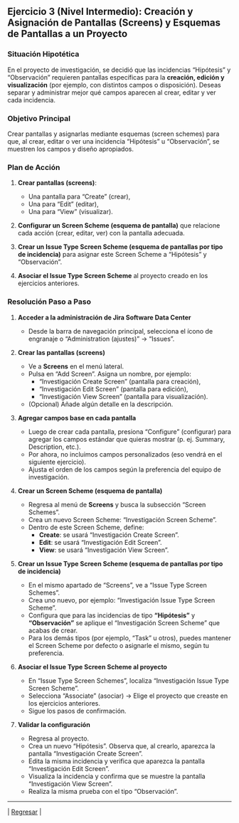 ## **Ejercicio 3 (Nivel Intermedio): Creación y Asignación de Pantallas (Screens) y Esquemas de Pantallas a un Proyecto**

### **Situación Hipotética**

En el proyecto de investigación, se decidió que las incidencias “Hipótesis” y “Observación” requieren pantallas específicas para la **creación, edición y visualización** (por ejemplo, con distintos campos o disposición). Deseas separar y administrar mejor qué campos aparecen al crear, editar y ver cada incidencia.

### **Objetivo Principal**

Crear pantallas y asignarlas mediante esquemas (screen schemes) para que, al crear, editar o ver una incidencia “Hipótesis” u “Observación”, se muestren los campos y diseño apropiados.

### **Plan de Acción**

1. **Crear pantallas (screens)**:

   * Una pantalla para “Create” (crear),  
   * Una para “Edit” (editar),  
   * Una para “View” (visualizar).  
2. **Configurar un Screen Scheme (esquema de pantalla)** que relacione cada acción (crear, editar, ver) con la pantalla adecuada.

3. **Crear un Issue Type Screen Scheme (esquema de pantallas por tipo de incidencia)** para asignar este Screen Scheme a “Hipótesis” y “Observación”.

4. **Asociar el Issue Type Screen Scheme** al proyecto creado en los ejercicios anteriores.

### **Resolución Paso a Paso**

1. **Acceder a la administración de Jira Software Data Center**

   * Desde la barra de navegación principal, selecciona el ícono de engranaje o “Administration (ajustes)” → “Issues”.  
2. **Crear las pantallas (screens)**

   * Ve a **Screens** en el menú lateral.  
   * Pulsa en “Add Screen”. Asigna un nombre, por ejemplo:  
     * “Investigación Create Screen” (pantalla para creación),  
     * “Investigación Edit Screen” (pantalla para edición),  
     * “Investigación View Screen” (pantalla para visualización).  
   * (Opcional) Añade algún detalle en la descripción.  
3. **Agregar campos base en cada pantalla**

   * Luego de crear cada pantalla, presiona “Configure” (configurar) para agregar los campos estándar que quieras mostrar (p. ej. Summary, Description, etc.).  
   * Por ahora, no incluimos campos personalizados (eso vendrá en el siguiente ejercicio).  
   * Ajusta el orden de los campos según la preferencia del equipo de investigación.  
4. **Crear un Screen Scheme (esquema de pantalla)**

   * Regresa al menú de **Screens** y busca la subsección “Screen Schemes”.  
   * Crea un nuevo Screen Scheme: “Investigación Screen Scheme”.  
   * Dentro de este Screen Scheme, define:  
     * **Create**: se usará “Investigación Create Screen”.  
     * **Edit**: se usará “Investigación Edit Screen”.  
     * **View**: se usará “Investigación View Screen”.  
5. **Crear un Issue Type Screen Scheme (esquema de pantallas por tipo de incidencia)**

   * En el mismo apartado de “Screens”, ve a “Issue Type Screen Schemes”.  
   * Crea uno nuevo, por ejemplo: “Investigación Issue Type Screen Scheme”.  
   * Configura que para las incidencias de tipo **“Hipótesis”** y **“Observación”** se aplique el “Investigación Screen Scheme” que acabas de crear.  
   * Para los demás tipos (por ejemplo, “Task” u otros), puedes mantener el Screen Scheme por defecto o asignarle el mismo, según tu preferencia.  
6. **Asociar el Issue Type Screen Scheme al proyecto**

   * En “Issue Type Screen Schemes”, localiza “Investigación Issue Type Screen Scheme”.  
   * Selecciona “Associate” (asociar) → Elige el proyecto que creaste en los ejercicios anteriores.  
   * Sigue los pasos de confirmación.  
7. **Validar la configuración**

   * Regresa al proyecto.  
   * Crea un nuevo “Hipótesis”. Observa que, al crearlo, aparezca la pantalla “Investigación Create Screen”.  
   * Edita la misma incidencia y verifica que aparezca la pantalla “Investigación Edit Screen”.  
   * Visualiza la incidencia y confirma que se muestre la pantalla “Investigación View Screen”.  
   * Realiza la misma prueba con el tipo “Observación”.

---
| [Regresar](./README.md) |
